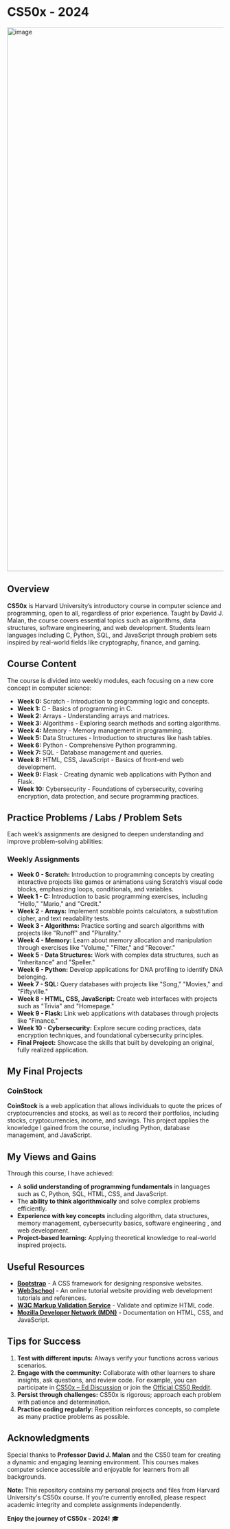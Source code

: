 # CS50x - 2024
<img width="1265" alt="image" src="https://github.com/user-attachments/assets/0bc579ef-6eee-40ce-bf5b-b85c7e118d86">

## Overview

**CS50x** is Harvard University’s introductory course in computer science and programming, open to all, regardless of prior experience. Taught by David J. Malan, the course covers essential topics such as algorithms, data structures, software engineering, and web development. Students learn languages including C, Python, SQL, and JavaScript through problem sets inspired by real-world fields like cryptography, finance, and gaming.

## Course Content

The course is divided into weekly modules, each focusing on a new core concept in computer science:

- **Week 0:** Scratch - Introduction to programming logic and concepts.
- **Week 1:** C - Basics of programming in C.
- **Week 2:** Arrays - Understanding arrays and matrices.
- **Week 3:** Algorithms - Exploring search methods and sorting algorithms.
- **Week 4:** Memory - Memory management in programming.
- **Week 5:** Data Structures - Introduction to structures like hash tables.
- **Week 6:** Python - Comprehensive Python programming.
- **Week 7:** SQL - Database management and queries.
- **Week 8:** HTML, CSS, JavaScript - Basics of front-end web development.
- **Week 9:** Flask - Creating dynamic web applications with Python and Flask.
- **Week 10:** Cybersecurity - Foundations of cybersecurity, covering encryption, data protection, and secure programming practices.

## Practice Problems / Labs / Problem Sets

Each week’s assignments are designed to deepen understanding and improve problem-solving abilities:

### Weekly Assignments

- **Week 0 - Scratch:** Introduction to programming concepts by creating interactive projects like games or animations using Scratch’s visual code blocks, emphasizing loops, conditionals, and variables.  
- **Week 1 - C:** Introduction to basic programming exercises, including "Hello," "Mario," and "Credit."
- **Week 2 - Arrays:** Implement scrabble points calculators, a substitution cipher, and text readability tests.
- **Week 3 - Algorithms:** Practice sorting and search algorithms with projects like "Runoff" and "Plurality."
- **Week 4 - Memory:** Learn about memory allocation and manipulation through exercises like "Volume," "Filter," and "Recover."
- **Week 5 - Data Structures:** Work with complex data structures, such as "Inheritance" and "Speller."
- **Week 6 - Python:** Develop applications for DNA profiling to identify DNA belonging.
- **Week 7 - SQL:** Query databases with projects like "Song," "Movies," and "Fiftyville."
- **Week 8 - HTML, CSS, JavaScript:** Create web interfaces with projects such as "Trivia" and "Homepage."
- **Week 9 - Flask:** Link web applications with databases through projects like "Finance."
- **Week 10 - Cybersecurity:** Explore secure coding practices, data encryption techniques, and foundational cybersecurity principles.
- **Final Project:** Showcase the skills that built by developing an original, fully realized application.

## My Final Projects

### CoinStock

**CoinStock** is a web application that allows individuals to quote the prices of cryptocurrencies and stocks, as well as to record their portfolios, including stocks, cryptocurrencies, income, and savings. This project applies the knowledge I gained from the course, including Python, database management, and JavaScript.

## My Views and Gains

Through this course, I have achieved:

- A **solid understanding of programming fundamentals** in languages such as C, Python, SQL, HTML, CSS, and JavaScript.
- The **ability to think algorithmically** and solve complex problems efficiently.
- **Experience with key concepts** including algorithm, data structures, memory management, cybersecurity basics, software engineering , and web development.
- **Project-based learning:** Applying theoretical knowledge to real-world inspired projects.

## Useful Resources

- **[Bootstrap](https://getbootstrap.com/)** - A CSS framework for designing responsive websites.
- **[Web3school](https://www.w3schools.com/)** - An online tutorial website providing web development tutorials and references.
- **[W3C Markup Validation Service](https://validator.w3.org/)** - Validate and optimize HTML code.
- **[Mozilla Developer Network (MDN)](https://developer.mozilla.org/en-US/docs/Web)** - Documentation on HTML, CSS, and JavaScript.

## Tips for Success

1. **Test with different inputs:** Always verify your functions across various scenarios.
2. **Engage with the community:** Collaborate with other learners to share insights, ask questions, and review code. For example, you can participate in [CS50x – Ed Discussion](https://edstem.org/us/courses/176/discussion/) or join the [Official CS50 Reddit](https://www.reddit.com/r/cs50/?rdt=52426).
3. **Persist through challenges:** CS50x is rigorous; approach each problem with patience and determination.
4. **Practice coding regularly:** Repetition reinforces concepts, so complete as many practice problems as possible.

## Acknowledgments

Special thanks to **Professor David J. Malan** and the CS50 team for creating a dynamic and engaging learning environment. This courses makes computer science accessible and enjoyable for learners from all backgrounds.

**Note:** This repository contains my personal projects and files from Harvard University's CS50x course. If you’re currently enrolled, please respect academic integrity and complete assignments independently.

**Enjoy the journey of CS50x - 2024!** 🎓
